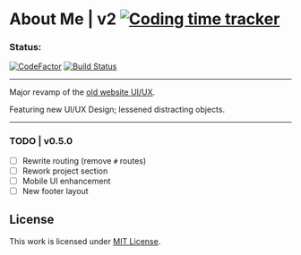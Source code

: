 # About Me | v2  [![Coding time tracker](https://wakatime.com/badge/github/jhdcruz/jhdcruz.github.io-v2.svg)](https://wakatime.com/badge/github/jhdcruz/jhdcruz.github.io-v2)


### Status:

[![CodeFactor](https://www.codefactor.io/repository/github/jhdcruz/jhdcruz.github.io-v2/badge)](https://www.codefactor.io/repository/github/jhdcruz/jhdcruz.github.io-v2) [![Build Status](https://travis-ci.com/jhdcruz/jhdcruz.github.io-v2.svg?token=fiiouVpFksoACZRN1N2B&branch=master)](https://travis-ci.com/jhdcruz/jhdcruz.github.io-v2)

----

Major revamp of the [old website UI/UX](https://github.com/jhdcruz/jhdcruz.github.io).

Featuring new UI/UX Design; lessened distracting objects.

----

### TODO | v0.5.0

- [ ] Rewrite routing (remove `#` routes)
- [ ] Rework project section
- [ ] Mobile UI enhancement
- [ ] New footer layout

## License

This work is licensed under [MIT License](/LICENSE.txt).
